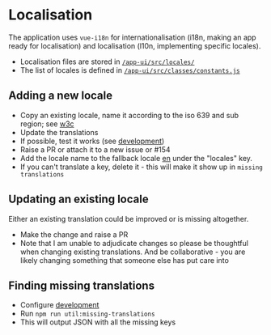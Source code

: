 # Localisation

The application uses `vue-i18n` for internationalisation (i18n, making an app
ready for localisation) and localisation (l10n, implementing specific locales).

* Localisation files are stored in
  [`/app-ui/src/locales/`](../app-ui/src/locales/)
* The list of locales is defined in
  [`/app-ui/src/classes/constants.js`](../app-ui/src/classes/constants.js)

## Adding a new locale

* Copy an existing locale, name it according to the iso 639 and sub region; see
  [w3c](https://www.w3.org/International/articles/language-tags/)
* Update the translations
* If possible, test it works (see [development](./90-development.md))
* Raise a PR or attach it to a new issue or #154
* Add the locale name to the fallback locale
  [en](../app-ui/src/locales/en.json) under the "locales" key.
* If you can't translate a key, delete it - this will make it show up in
  `missing translations`

## Updating an existing locale

Either an existing translation could be improved or is missing altogether.

* Make the change and raise a PR
* Note that I am unable to adjudicate changes so please be thoughtful when
  changing existing translations. And be collaborative - you are likely changing
  something that someone else has put care into

## Finding missing translations

* Configure [development](./90-development.md)
* Run `npm run util:missing-translations`
* This will output JSON with all the missing keys
